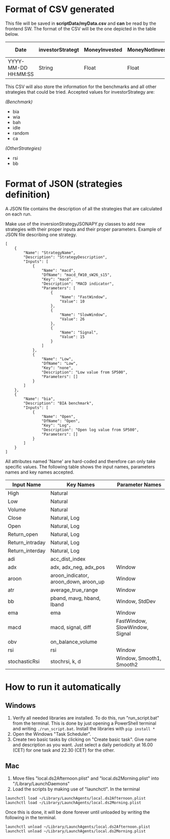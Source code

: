 # Format of CSV generated #
This file will be saved in **scriptData/myData.csv** and **can** be read by the frontend SW. The format
of the CSV will be the one depicted in the table below.

| Date                | investorStrategt | MoneyInvested | MoneyNotInvested | MoneyInvestedToday | PerInvestToday | TotalPortfolioValue | Indicators & Data |
|---------------------|------------------|---------------|------------------|--------------------|----------------|---------------------|-------------------|
| YYYY-MM-DD HH:MM:SS | String           | Float         | Float            | Float              | Float          | Float               | Float             |

This CSV will also store the information for the benchmarks and all other strategies that could be tried.
Accepted values for investorStrategy are:

*(Benchmark)*
- bia
- wia
- bah
- idle
- random
- ca

*(OtherStrategies)*
- rsi
- bb

# Format of JSON (strategies definition) #

A JSON file contains the description of all the strategies that are calculated on each run.

Make use of the inversionStrategyJSONAPY.py classes to add new strategies with their proper
inputs and their proper parameters. Example of JSON file describing one strategy.

```
[
	{
		"Name": "StrategyName",
		"Description": "StrategyDescription",
		"Inputs": [
			{
				"Name": "macd",
				"DfName": "macd_fW10_sW26_s15",
				"Key": "macd",
				"Description": "MACD indicator",
				"Parameters": [
					{
						"Name": "FastWindow",
						"Value": 10
					},
					{
						"Name": "SlowWindow",
						"Value": 26
					},
					{
						"Name": "Signal",
						"Value": 15
					}
				]
			},
			{
				"Name": "Low",
				"DfName": "Low",
				"Key": "none",
				"Description": "Low value from SP500",
				"Parameters": []
			}
		]
	},
	{
		"Name": "bia",
		"Description": "BIA benchmark",
		"Inputs": [
			{
				"Name": "Open",
				"DfName": "Open",
				"Key": "Log",
				"Description": "Open log value from SP500",
				"Parameters": []
			}
		]
	}
]
````

All attributes named 'Name' are hard-coded and therefore can only take specific values.
The following table shows the input names, parameters names and key names accepted.

| Input Name      | Key Names                             | Parameter Names                |
|-----------------|---------------------------------------|--------------------------------|
| High            | Natural                               |                                |
| Low             | Natural                               |                                |
| Volume          | Natural                               |                                |
| Close           | Natural, Log                          |                                |
| Open            | Natural, Log                          |                                |
| Return_open     | Natural, Log                          |                                |
| Return_intraday | Natural, Log                          |                                |
| Return_interday | Natural, Log                          |                                |
| adi             | acc_dist_index                        |                                |
| adx             | adx, adx_neg, adx_pos                 | Window                         |
| aroon           | aroon_indicator, aroon_down, aroon_up | Window                         |
| atr             | average_true_range                    | Window                         |
| bb              | pband, mavg, hband, lband             | Window, StdDev                 |
| ema             | ema                                   | Window                         |
| macd            | macd, signal, diff                    | FastWindow, SlowWindow, Signal |
| obv             | on_balance_volume                     |                                |
| rsi             | rsi                                   | Window                         |
| stochasticRsi   | stochrsi, k, d                        | Window, Smooth1, Smooth2       |

# How to run it automatically #
## Windows ##
1. Verify all needed libraries are installed. To do this, run "run_script.bat" from the terminal. This is done
by just opening a PowerShell terminal and writing 
``./run_script.bat``. Install the libraries with ``pip install *``
2. Open the Windows "Task Scheduler".
3. Create two basic tasks by clicking on "Create basic task". Give name and description as you want. Just select a daily
periodicity at 16.00 (CET) for one task and 22.30 (CET) for the other.

## Mac ##
1. Move files "local.ds2Afternoon.plist" and "local.ds2Morning.plist" into "/Library/LaunchDaemons"
2. Load the scripts by making use of "launchctl". In the terminal

````
launchctl load ~/Library/LaunchAgents/local.ds2Afternoon.plist 
launchctl load ~/Library/LaunchAgents/local.ds2Morning.plist
````

Once this is done, it will be done forever until unloaded by writing the following in the terminal.
````
launchctl unload ~/Library/LaunchAgents/local.ds2Afternoon.plist
launchctl unload ~/Library/LaunchAgents/local.ds2Morning.plist
````